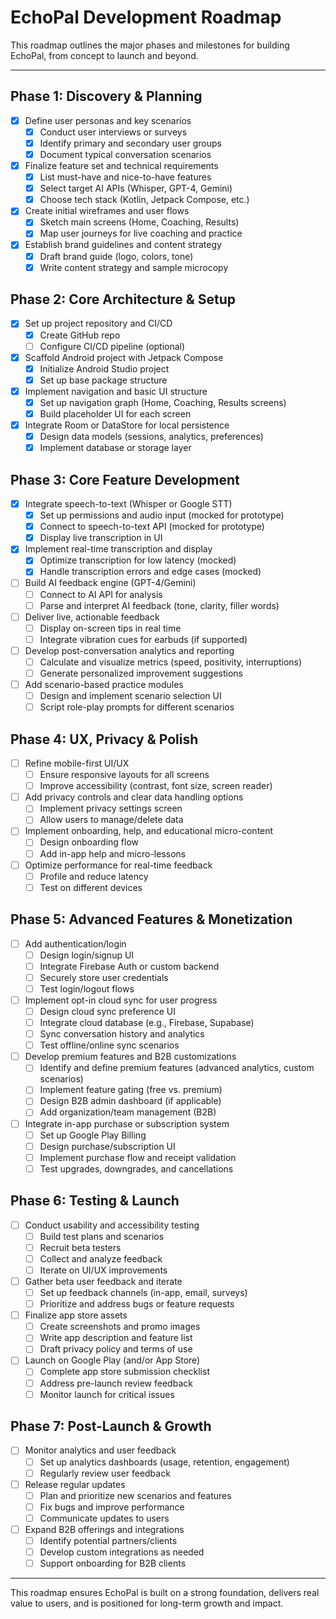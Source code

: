 # EchoPal Development Roadmap

This roadmap outlines the major phases and milestones for building EchoPal, from concept to launch and beyond.

---

## Phase 1: Discovery & Planning
- [x] Define user personas and key scenarios
    - [x] Conduct user interviews or surveys
    - [x] Identify primary and secondary user groups
    - [x] Document typical conversation scenarios
- [x] Finalize feature set and technical requirements
    - [x] List must-have and nice-to-have features
    - [x] Select target AI APIs (Whisper, GPT-4, Gemini)
    - [x] Choose tech stack (Kotlin, Jetpack Compose, etc.)
- [x] Create initial wireframes and user flows
    - [x] Sketch main screens (Home, Coaching, Results)
    - [x] Map user journeys for live coaching and practice
- [x] Establish brand guidelines and content strategy
    - [x] Draft brand guide (logo, colors, tone)
    - [x] Write content strategy and sample microcopy

## Phase 2: Core Architecture & Setup
- [x] Set up project repository and CI/CD
    - [x] Create GitHub repo
    - [ ] Configure CI/CD pipeline (optional)
- [x] Scaffold Android project with Jetpack Compose
    - [x] Initialize Android Studio project
    - [x] Set up base package structure
- [x] Implement navigation and basic UI structure
    - [x] Set up navigation graph (Home, Coaching, Results screens)
    - [x] Build placeholder UI for each screen
- [x] Integrate Room or DataStore for local persistence
    - [x] Design data models (sessions, analytics, preferences)
    - [x] Implement database or storage layer

## Phase 3: Core Feature Development
- [x] Integrate speech-to-text (Whisper or Google STT)
    - [x] Set up permissions and audio input (mocked for prototype)
    - [x] Connect to speech-to-text API (mocked for prototype)
    - [x] Display live transcription in UI
- [x] Implement real-time transcription and display
    - [x] Optimize transcription for low latency (mocked)
    - [x] Handle transcription errors and edge cases (mocked)
- [ ] Build AI feedback engine (GPT-4/Gemini)
    - [ ] Connect to AI API for analysis
    - [ ] Parse and interpret AI feedback (tone, clarity, filler words)
- [ ] Deliver live, actionable feedback
    - [ ] Display on-screen tips in real time
    - [ ] Integrate vibration cues for earbuds (if supported)
- [ ] Develop post-conversation analytics and reporting
    - [ ] Calculate and visualize metrics (speed, positivity, interruptions)
    - [ ] Generate personalized improvement suggestions
- [ ] Add scenario-based practice modules
    - [ ] Design and implement scenario selection UI
    - [ ] Script role-play prompts for different scenarios

## Phase 4: UX, Privacy & Polish
- [ ] Refine mobile-first UI/UX
    - [ ] Ensure responsive layouts for all screens
    - [ ] Improve accessibility (contrast, font size, screen reader)
- [ ] Add privacy controls and clear data handling options
    - [ ] Implement privacy settings screen
    - [ ] Allow users to manage/delete data
- [ ] Implement onboarding, help, and educational micro-content
    - [ ] Design onboarding flow
    - [ ] Add in-app help and micro-lessons
- [ ] Optimize performance for real-time feedback
    - [ ] Profile and reduce latency
    - [ ] Test on different devices

## Phase 5: Advanced Features & Monetization
- [ ] Add authentication/login
    - [ ] Design login/signup UI
    - [ ] Integrate Firebase Auth or custom backend
    - [ ] Securely store user credentials
    - [ ] Test login/logout flows
- [ ] Implement opt-in cloud sync for user progress
    - [ ] Design cloud sync preference UI
    - [ ] Integrate cloud database (e.g., Firebase, Supabase)
    - [ ] Sync conversation history and analytics
    - [ ] Test offline/online sync scenarios
- [ ] Develop premium features and B2B customizations
    - [ ] Identify and define premium features (advanced analytics, custom scenarios)
    - [ ] Implement feature gating (free vs. premium)
    - [ ] Design B2B admin dashboard (if applicable)
    - [ ] Add organization/team management (B2B)
- [ ] Integrate in-app purchase or subscription system
    - [ ] Set up Google Play Billing
    - [ ] Design purchase/subscription UI
    - [ ] Implement purchase flow and receipt validation
    - [ ] Test upgrades, downgrades, and cancellations

## Phase 6: Testing & Launch
- [ ] Conduct usability and accessibility testing
    - [ ] Build test plans and scenarios
    - [ ] Recruit beta testers
    - [ ] Collect and analyze feedback
    - [ ] Iterate on UI/UX improvements
- [ ] Gather beta user feedback and iterate
    - [ ] Set up feedback channels (in-app, email, surveys)
    - [ ] Prioritize and address bugs or feature requests
- [ ] Finalize app store assets
    - [ ] Create screenshots and promo images
    - [ ] Write app description and feature list
    - [ ] Draft privacy policy and terms of use
- [ ] Launch on Google Play (and/or App Store)
    - [ ] Complete app store submission checklist
    - [ ] Address pre-launch review feedback
    - [ ] Monitor launch for critical issues

## Phase 7: Post-Launch & Growth
- [ ] Monitor analytics and user feedback
    - [ ] Set up analytics dashboards (usage, retention, engagement)
    - [ ] Regularly review user feedback
- [ ] Release regular updates
    - [ ] Plan and prioritize new scenarios and features
    - [ ] Fix bugs and improve performance
    - [ ] Communicate updates to users
- [ ] Expand B2B offerings and integrations
    - [ ] Identify potential partners/clients
    - [ ] Develop custom integrations as needed
    - [ ] Support onboarding for B2B clients

---

This roadmap ensures EchoPal is built on a strong foundation, delivers real value to users, and is positioned for long-term growth and impact.
